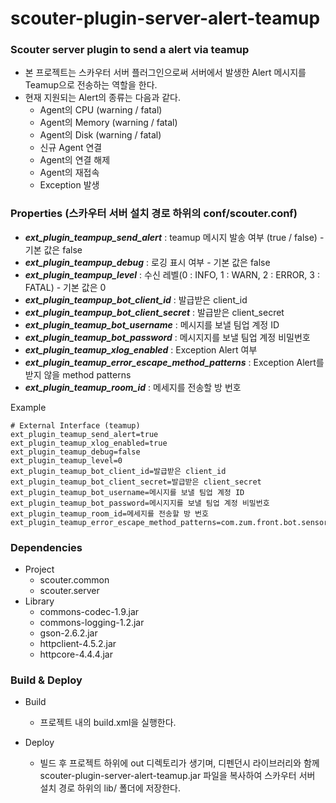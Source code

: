 scouter-plugin-server-alert-teamup
==================================

### Scouter server plugin to send a alert via teamup

-	본 프로젝트는 스카우터 서버 플러그인으로써 서버에서 발생한 Alert 메시지를 Teamup으로 전송하는 역할을 한다.
-	현재 지원되는 Alert의 종류는 다음과 같다.
	-	Agent의 CPU (warning / fatal)
	-	Agent의 Memory (warning / fatal)
	-	Agent의 Disk (warning / fatal)
	-	신규 Agent 연결
	-	Agent의 연결 해제
	-	Agent의 재접속
	-	Exception 발생

### Properties (스카우터 서버 설치 경로 하위의 conf/scouter.conf)

-	***ext\_plugin\_teampup\_send\_alert*** : teamup 메시지 발송 여부 (true / false) - 기본 값은 false
-	***ext\_plugin\_teampup\_debug*** : 로깅 표시 여부 - 기본 값은 false
-	***ext\_plugin\_teampup\_level*** : 수신 레벨(0 : INFO, 1 : WARN, 2 : ERROR, 3 : FATAL) - 기본 값은 0
-	***ext\_plugin\_teampup\_bot\_client\_id*** : 발급받은 client_id
-	***ext\_plugin\_teampup\_bot\_client\_secret*** : 발급받은 client_secret
-	***ext\_plugin\_teamup\_bot\_username*** : 메시지를 보낼 팀업 계정 ID
-	***ext\_plugin\_teamup\_bot\_password*** : 메시지지를 보낼 팀업 계정 비밀번호
-	***ext\_plugin\_teamup\_xlog\_enabled*** : Exception Alert 여부
-	***ext\_plugin\_teamup\_error\_escape\_method\_patterns*** : Exception Alert를 받지 않을 method patterns
-	***ext\_plugin\_teamup\_room\_id*** : 메세지를 전송할 방 번호

Example

```
# External Interface (teamup)
ext_plugin_teamup_send_alert=true
ext_plugin_teamup_xlog_enabled=true
ext_plugin_teamup_debug=false
ext_plugin_teamup_level=0
ext_plugin_teamup_bot_client_id=발급받은 client_id
ext_plugin_teamup_bot_client_secret=발급받은 client_secret
ext_plugin_teamup_bot_username=메시지를 보낼 팀업 계정 ID
ext_plugin_teamup_bot_password=메시지지를 보낼 팀업 계정 비밀번호
ext_plugin_teamup_room_id=메세지를 전송할 방 번호
ext_plugin_teamup_error_escape_method_patterns=com.zum.front.bot.sensor.*
```

### Dependencies

-	Project
	-	scouter.common
	-	scouter.server
-	Library
	-	commons-codec-1.9.jar
	-	commons-logging-1.2.jar
	-	gson-2.6.2.jar
	-	httpclient-4.5.2.jar
	-	httpcore-4.4.4.jar

### Build & Deploy

-	Build

	-	프로젝트 내의 build.xml을 실행한다.

-	Deploy

	-	빌드 후 프로젝트 하위에 out 디렉토리가 생기며, 디펜던시 라이브러리와 함께 scouter-plugin-server-alert-teamup.jar 파일을 복사하여 스카우터 서버 설치 경로 하위의 lib/ 폴더에 저장한다.
